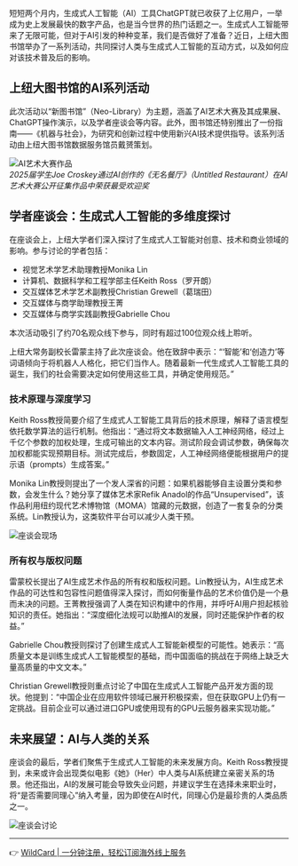 短短两个月内，生成式人工智能（AI）工具ChatGPT就已收获了上亿用户，一举成为史上发展最快的数字产品，也是当今世界的热门话题之一。生成式人工智能带来了无限可能，但对于AI引发的种种变革，我们是否做好了准备？近日，上纽大图书馆举办了一系列活动，共同探讨人类与生成式人工智能的互动方式，以及如何应对该技术普及后的影响。

## 上纽大图书馆的AI系列活动

此次活动以“新图书馆”（Neo-Library）为主题，涵盖了AI艺术大赛及其成果展、ChatGPT操作演示，以及学者座谈会等内容。此外，图书馆还特别推出了一份指南——《机器与社会》，为研究和创新过程中使用新兴AI技术提供指导。该系列活动由上纽大图书馆数据服务馆员戴赟策划。

![AI艺术大赛作品](https://cdn.shanghai.nyu.edu/sites/default/files/media/joe-res_0.jpg)  
*2025届学生Joe Croskey通过AI创作的《无名餐厅》（Untitled Restaurant）在AI艺术大赛公开征集作品中荣获最受欢迎奖*

## 学者座谈会：生成式人工智能的多维度探讨

在座谈会上，上纽大学者们深入探讨了生成式人工智能对创意、技术和商业领域的影响。参与讨论的学者包括：

- 视觉艺术学艺术助理教授Monika Lin  
- 计算机、数据科学和工程学部主任Keith Ross（罗开朗）  
- 交互媒体艺术学艺术副教授Christian Grewell（葛瑞田）  
- 交互媒体与商学助理教授王菁  
- 交互媒体与商学实践副教授Gabrielle Chou  

本次活动吸引了约70名观众线下参与，同时有超过100位观众线上聆听。

上纽大常务副校长雷蒙主持了此次座谈会。他在致辞中表示：“‘智能’和‘创造力’等词语倾向于将机器人人格化，把它们当作人。随着最新一代生成式人工智能工具的诞生，我们的社会需要决定如何使用这些工具，并确定使用规范。”

### 技术原理与深度学习

Keith Ross教授简要介绍了生成式人工智能工具背后的技术原理，解释了语言模型依托数学算法的运行机制。他指出：“通过将文本数据输入人工神经网络，经过上千亿个参数的加权处理，生成可输出的文本内容。测试阶段会调试参数，确保每次加权都能实现预期目标。测试完成后，参数固定，人工神经网络便能根据用户的提示语（prompts）生成答案。”

Monika Lin教授则提出了一个发人深省的问题：如果机器能够自主设置分类和参数，会发生什么？她分享了媒体艺术家Refik Anadol的作品“Unsupervised”，该作品利用纽约现代艺术博物馆（MOMA）馆藏的元数据，创造了一套复杂的分类系统。Lin教授认为，这类软件平台可以减少人类干预。

![座谈会现场](https://cdn.shanghai.nyu.edu/sites/default/files/media/ai_talk-04.jpeg)

### 所有权与版权问题

雷蒙校长提出了AI生成艺术作品的所有权和版权问题。Lin教授认为，AI生成艺术作品的可达性和包容性问题值得深入探讨，而如何衡量作品的艺术价值仍是一个悬而未决的问题。王菁教授强调了人类在知识构建中的作用，并呼吁AI用户担起核验知识的责任。她指出：“深度细化法规可以助推AI的发展，同时还能保护作者的权益。”

Gabrielle Chou教授则探讨了创建生成式人工智能新模型的可能性。她表示：“高质量文本是训练生成式人工智能模型的基础，而中国面临的挑战在于网络上缺乏大量高质量的中文文本。”

Christian Grewell教授则重点讨论了中国在生成式人工智能产品开发方面的现状。他提到：“中国企业在应用软件领域已展开积极探索，但在获取GPU上仍有一定挑战。目前企业可以通过进口GPU或使用现有的GPU云服务器来实现功能。”

## 未来展望：AI与人类的关系

座谈会的最后，学者们聚焦于生成式人工智能的未来发展方向。Keith Ross教授提到，未来或许会出现类似电影《她》（Her）中人类与AI系统建立亲密关系的场景。他还指出，AI的发展可能会导致失业问题，并建议学生在选择未来职业时，将“是否需要同理心”纳入考量，因为即使在AI时代，同理心仍是最珍贵的人类品质之一。

![座谈会讨论](https://cdn.shanghai.nyu.edu/sites/default/files/media/ai_talk-03.jpg)

---

👉 [WildCard | 一分钟注册，轻松订阅海外线上服务](https://bit.ly/bewildcard)